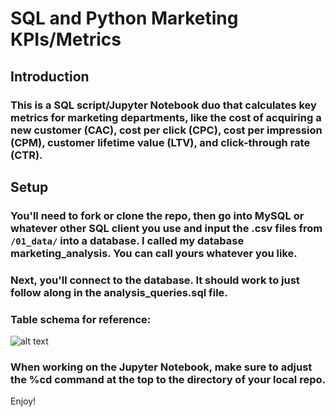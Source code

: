 # SQL and Python Marketing KPIs/Metrics

## Introduction
### This is a SQL script/Jupyter Notebook duo that calculates key metrics for marketing departments, like the cost of acquiring a new customer (CAC), cost per click (CPC), cost per impression (CPM), customer lifetime value (LTV), and click-through rate (CTR).

## Setup

### You'll need to fork or clone the repo, then go into MySQL or whatever other SQL client you use and input the .csv files from `/01_data/` into a database. I called my database marketing_analysis. You can call yours whatever you like.

### Next, you'll connect to the database. It should work to just follow along in the analysis_queries.sql file.

### Table schema for reference:
![alt text](C:\Users\riley\Documents\Coding\marketing_analyst_practice\marketing_data_analysis\03_images\tableschemma.png "Table Schema")

### When working on the Jupyter Notebook, make sure to adjust the %cd command at the top to the directory of your local repo.

Enjoy!
